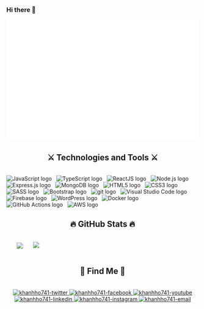 ### Hi there 👋

<!--
**khanhho741/khanhho741** is a ✨ _special_ ✨ repository because its `README.md` (this file) appears on your GitHub profile.
assssssssssss
Here are some ideas to get you started:

- 🔭 I’m currently working on ...
- 🌱 I’m currently learning ...
- 👯 I’m looking to collaborate on ...
- 🤔 I’m looking for help with ...
- 💬 Ask me about ...
- 📫 How to reach me: ...
- 😄 Pronouns: ...
- ⚡ Fun fact: ...
-->

<!-- khanhho741 -->
<a href="#" target="_blank">
  <img src="svg/khanhho741.svg" width="1200" alt="Click to see the source" />
</a>

<h2 align="center">⚔️ Technologies and Tools ⚔️</h2>
<br>
<span><img src="https://img.shields.io/badge/JavaScript-282C34?logo=javascript&logoColor=F7DF1E" alt="JavaScript logo" title="JavaScript" height="25" /></span>
&nbsp;
<span><img src="https://img.shields.io/badge/TypeScript-282C34?logo=typescript&logoColor=3178C6" alt="TypeScript logo" title="TypeScript" height="25" /></span>
&nbsp;
<span><img src="https://img.shields.io/badge/ReactJS-282C34?logo=react&logoColor=61DAFB" alt="ReactJS logo" title="ReactJS" height="25" /></span>
&nbsp;
<span><img src="https://img.shields.io/badge/Node.js-282C34?logo=node.js&logoColor=00F200" alt="Node.js logo" title="Node.js" height="25" /></span>
&nbsp;
<span><img src="https://img.shields.io/badge/Express-282C34?logo=express&logoColor=FFFFFF" alt="Express.js logo" title="Express.js" height="25" /></span>
&nbsp;
<span><img src="https://img.shields.io/badge/MongoDB-282C34?logo=mongodb&logoColor=47A248" alt="MongoDB logo" title="MongoDB" height="25" /></span>
&nbsp;
<span><img src="https://img.shields.io/badge/HTML5-282C34?logo=html5&logoColor=E34F26" alt="HTML5 logo" title="HTML5" height="25" /></span>
&nbsp;
<span><img src="https://img.shields.io/badge/CSS3-282C34?logo=css3&logoColor=1572B6" alt="CSS3 logo" title="CSS3" height="25" /></span>
&nbsp;
<span><img src="https://img.shields.io/badge/Sass-282C34?logo=sass&logoColor=CC6699" alt="SASS logo" title="SASS" height="25" /></span>
&nbsp;
<span><img src="https://img.shields.io/badge/Bootstrap-282C34?logo=bootstrap&logoColor=7952B3" alt="Bootstrap logo" title="Bootstrap" height="25" /></span>
&nbsp;
<span><img src="https://img.shields.io/badge/git-282C34?logo=git&logoColor=F05032" alt="git logo" title="git" height="25" /></span>
&nbsp;
<span><img src="https://img.shields.io/badge/VS%20Code-282C34?logo=visual-studio-code&logoColor=007ACC" alt="Visual Studio Code logo" title="Visual Studio Code" height="25" /></span>
&nbsp;
<span><img src="https://img.shields.io/badge/Firebase-282C34?logo=firebase&logoColor=FFCA28" alt="Firebase logo" title="Firebase" height="25" /></span>
&nbsp;
<span><img src="https://img.shields.io/badge/WordPress-282C34?logo=wordPress&logoColor=21759B" alt="WordPress logo" title="WordPress" height="25" /></span>
&nbsp;
<span><img src="https://img.shields.io/badge/Docker-282C34?logo=docker&logoColor=2496ED" alt="Docker logo" title="Docker" height="25" /></span>
&nbsp;
<span><img src="https://img.shields.io/badge/GitHub%20Actions-282C34?logo=github-actions&logoColor=2088FF" alt="GitHub Actions logo" title="CI/CD with GitHub Actions" height="25" /></span>
&nbsp;
<span><img src="https://img.shields.io/badge/AWS-282C34?logo=amazon-aws&logoColor=FF9900" alt="AWS logo" title="Amazon Web Services" height="25" /></span>


<br>

<h2 align="center">🔥 GitHub Stats 🔥</h2>
<!-- https://github.com/anuraghazra/github-readme-stats -->
<br>
<div align=center>
  <a href="#" title="khanhho741">
    <img width="315" align="center" src="https://github-readme-stats.vercel.app/api/top-langs/?username=khanhho741&hide=c%23,powershell,Mathematica,Ruby,Objective-C,Objective-C%2b%2b,Cuda&title_color=61dafb&text_color=ffffff&icon_color=61dafb&bg_color=20232a&langs_count=8&layout=compact&border_color=61dafb&hide_border=true" />
  </a>
  <a href="#" title="khanhho741">
    <img align="right" width="434" src="https://github-readme-stats.vercel.app/api?username=khanhho741&show_icons=true&theme=react&border_color=61dafb&hide_border=true" />
  </a>
</div>

<br>

<h2 align="center">🤖  Find Me  🤖</h2>
<br>
<!-- https://icons8.com -->
<div align="center">
  <a href="https://twitter.com/khanhho741" target="blank">
    <img src="https://img.icons8.com/bubbles/100/000000/twitter-circled.png" alt="khanhho741-twitter"/>
  </a>
  <a href="https://www.facebook.com/Narutocunung/" target="blank">
    <img src="https://img.icons8.com/bubbles/100/000000/facebook-new.png" alt="khanhho741-facebook" />
  </a>
  <a href="https://www.youtube.com/channel/UC7NwxvTUhlKll3OU4yLZ-GA" target="blank">
    <img src="https://img.icons8.com/bubbles/100/000000/youtube-squared.png" alt="khanhho741-youtube" />
  </a>
  <a href="https://www.linkedin.com/in/h%E1%BB%93-khanh-5678a9228/" target="blank">
    <img src="https://img.icons8.com/bubbles/100/000000/linkedin.png" alt="khanhho741-linkedin" />
  </a>
  <a href="https://www.instagram.com/khanhho741/" target="blank">
    <img src="https://img.icons8.com/bubbles/100/000000/instagram.png" alt="khanhho741-instagram" />
  </a>
  <a href="mailto:khanhho741@gmail.com" target="top">
    <img src="https://img.icons8.com/bubbles/100/000000/apple-mail.png" alt="khanhho741-email" />
  </a>
</div>

<br>





